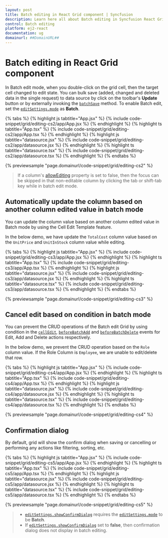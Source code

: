 ```yaml
---
layout: post
title: Batch editing in React Grid component | Syncfusion
description: Learn here all about Batch editing in Syncfusion React Grid component of Syncfusion Essential JS 2 and more.
control: Batch editing 
platform: ej2-react
documentation: ug
domainurl: ##DomainURL##
---
```


# Batch editing in React Grid component

In Batch edit mode, when you double-click on the grid cell, then the target cell changed to edit state.
You can bulk save (added, changed and deleted data in the single request) to data source by click on the toolbar's **Update** button or by externally invoking the [`batchSave`](https://ej2.syncfusion.com/angular/documentation/api/grid/edit/#batchsave) method.
To enable Batch edit, set the [`editSettings.mode`](https://ej2.syncfusion.com/angular/documentation/api/grid/editSettings/#mode) as **Batch**.

{% tabs %}
{% highlight js tabtitle="App.jsx" %}
{% include code-snippet/grid/editing-cs2/app/App.jsx %}
{% endhighlight %}
{% highlight ts tabtitle="App.tsx" %}
{% include code-snippet/grid/editing-cs2/app/App.tsx %}
{% endhighlight %}
{% highlight js tabtitle="datasource.jsx" %}
{% include code-snippet/grid/editing-cs2/app/datasource.jsx %}
{% endhighlight %}
{% highlight ts tabtitle="datasource.tsx" %}
{% include code-snippet/grid/editing-cs2/app/datasource.tsx %}
{% endhighlight %}
{% endtabs %}

 {% previewsample "page.domainurl/code-snippet/grid/editing-cs2" %}

> If a column's [allowEditing](https://ej2.syncfusion.com/angular/documentation/api/grid/column/#allowediting) property is set to false, then the focus can be skipped in that non-editable column by clicking the tab or shift-tab key while in batch edit mode.

## Automatically update the column based on another column edited value in batch mode

You can update the column value based on another column edited value in Batch mode by using the Cell Edit Template feature.

In the below demo, we have update the `TotalCost` column value based on the `UnitPrice` and `UnitInStock` column value while editing.

{% tabs %}
{% highlight js tabtitle="App.jsx" %}
{% include code-snippet/grid/editing-cs3/app/App.jsx %}
{% endhighlight %}
{% highlight ts tabtitle="App.tsx" %}
{% include code-snippet/grid/editing-cs3/app/App.tsx %}
{% endhighlight %}
{% highlight js tabtitle="datasource.jsx" %}
{% include code-snippet/grid/editing-cs3/app/datasource.jsx %}
{% endhighlight %}
{% highlight ts tabtitle="datasource.tsx" %}
{% include code-snippet/grid/editing-cs3/app/datasource.tsx %}
{% endhighlight %}
{% endtabs %}

 {% previewsample "page.domainurl/code-snippet/grid/editing-cs3" %}

## Cancel edit based on condition in batch mode

You can prevent the CRUD operations of the Batch edit Grid by using condition in the [`cellEdit`](https://ej2.syncfusion.com/angular/documentation/api/grid/#cellEdit), [`beforeBatchAdd`](https://ej2.syncfusion.com/angular/documentation/api/grid/#beforeBatchAdd) and [`beforeBatchDelete`](https://ej2.syncfusion.com/angular/documentation/api/grid/#beforeBatchDelete) events for Edit, Add and Delete actions respectively.

In the below demo, we prevent the CRUD operation based on the `Role` column value. If the Role Column is `Employee`, we are unable to edit/delete that row.

{% tabs %}
{% highlight js tabtitle="App.jsx" %}
{% include code-snippet/grid/editing-cs4/app/App.jsx %}
{% endhighlight %}
{% highlight ts tabtitle="App.tsx" %}
{% include code-snippet/grid/editing-cs4/app/App.tsx %}
{% endhighlight %}
{% highlight js tabtitle="datasource.jsx" %}
{% include code-snippet/grid/editing-cs4/app/datasource.jsx %}
{% endhighlight %}
{% highlight ts tabtitle="datasource.tsx" %}
{% include code-snippet/grid/editing-cs4/app/datasource.tsx %}
{% endhighlight %}
{% endtabs %}

 {% previewsample "page.domainurl/code-snippet/grid/editing-cs4" %}

## Confirmation dialog

By default, grid will show the confirm dialog when saving or cancelling or performing any actions like filtering, sorting, etc.

{% tabs %}
{% highlight js tabtitle="App.jsx" %}
{% include code-snippet/grid/editing-cs5/app/App.jsx %}
{% endhighlight %}
{% highlight ts tabtitle="App.tsx" %}
{% include code-snippet/grid/editing-cs5/app/App.tsx %}
{% endhighlight %}
{% highlight js tabtitle="datasource.jsx" %}
{% include code-snippet/grid/editing-cs5/app/datasource.jsx %}
{% endhighlight %}
{% highlight ts tabtitle="datasource.tsx" %}
{% include code-snippet/grid/editing-cs5/app/datasource.tsx %}
{% endhighlight %}
{% endtabs %}

 {% previewsample "page.domainurl/code-snippet/grid/editing-cs5" %}

> * [`editSettings.showConfirmDialog`](https://ej2.syncfusion.com/angular/documentation/api/grid/editSettings/#showconfirmdialog) requires the [`editSettings.mode`](https://ej2.syncfusion.com/angular/documentation/api/grid/editSettings/#mode) to be **Batch**.
> * If [`editSettings.showConfirmDialog`](https://ej2.syncfusion.com/angular/documentation/api/grid/editSettings/#showconfirmdialog) set to **false**, then confirmation dialog does not display in batch editing.